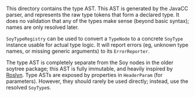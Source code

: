 This directory contains the type AST.  This AST is generated by the JavaCC
parser, and represents the raw type tokens that form a declared type. It does no
validation that any of the types make sense (beyond basic syntax); names are
only resolved later.

`SoyTypeRegistry` can be used to convert a `TypeNode` to a concrete `SoyType`
instance usable for actual type logic.  It will report errors (eg, unknown type
names, or missing generic arguments) to its `ErrorReporter`.

The type AST is completely separate from the Soy nodes in the older soytree
package; this AST is fully immutable, and heavily inspired by
[Roslyn](http://roslyn.io).  Type ASTs are exposed by properties in `HeaderParam` (for
parameters).  However, they should rarely be used directly; instead, use the resolved `SoyType`s.

